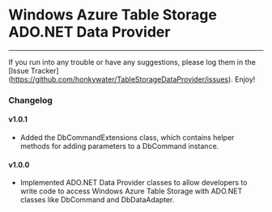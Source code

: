 Windows Azure Table Storage ADO.NET Data Provider
=================================================
-------------------------------------------------
If you run into any trouble or have any suggestions, please log them in the [Issue Tracker] (https://github.com/honkywater/TableStorageDataProvider/issues). Enjoy!

### Changelog

#### v1.0.1

* Added the DbCommandExtensions class, which contains helper methods for adding parameters to a DbCommand instance.

#### v1.0.0

* Implemented ADO.NET Data Provider classes to allow developers to write code to access Windows Azure Table Storage with ADO.NET classes like DbCommand and DbDataAdapter.